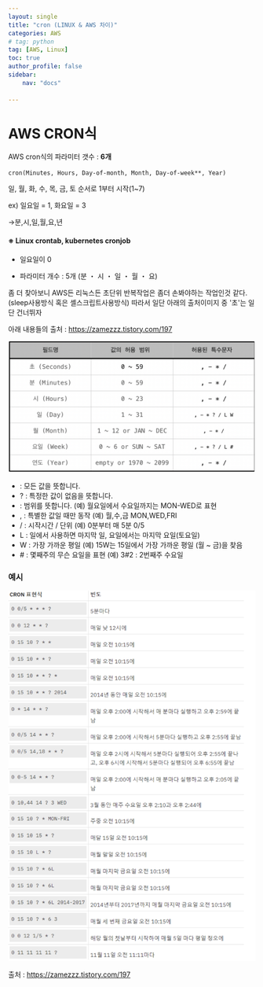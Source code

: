 ```yaml
---
layout: single
title: "cron (LINUX & AWS 차이)"
categories: AWS
# tag: python
tag: [AWS, Linux]
toc: true
author_profile: false
sidebar:
    nav: "docs"

---
```


  

# AWS CRON식

AWS cron식의 파라미터 갯수 : **6개**

`cron(Minutes, Hours, Day-of-month, Month, Day-of-week**, Year)`

일, 월, 화, 수, 목, 금, 토 순서로 1부터 시작(1~7) 

ex) 일요일 = 1, 화요일 = 3

→분,시,일,월,요,년



#### ※ Linux crontab, kubernetes cronjob

- 일요일이 0

- 파라미터 개수 : 5개 (분 ・ 시 ・ 일 ・ 월 ・ 요)

  

좀 더 찾아보니 AWS든 리눅스든 초단위 반복작업은 좀더 손봐야하는 작업인것 같다.
(sleep사용방식 혹은 셸스크립트사용방식)
따라서 일단 아래의 출처이미지 중 '초'는 일단 건너뛰자



아래 내용들의 출처 : <https://zamezzz.tistory.com/197>

![image-20220805234816279](../images/2022-08-05-1/image-20220805234816279.png)

- : 모든 값을 뜻합니다.
- ? : 특정한 값이 없음을 뜻합니다.
- : 범위를 뜻합니다. (예) 월요일에서 수요일까지는 MON-WED로 표현
- , : 특별한 값일 때만 동작 (예) 월,수,금 MON,WED,FRI
- / : 시작시간 / 단위 (예) 0분부터 매 5분 0/5
- L : 일에서 사용하면 마지막 일, 요일에서는 마지막 요일(토요일)
- W : 가장 가까운 평일 (예) 15W는 15일에서 가장 가까운 평일 (월 ~ 금)을 찾음
- \# : 몇째주의 무슨 요일을 표현 (예) 3#2 : 2번째주 수요일



### 예시

![image-20220805234907568](../images/2022-08-05-1/image-20220805234907568.png)

출처 : <https://zamezzz.tistory.com/197>